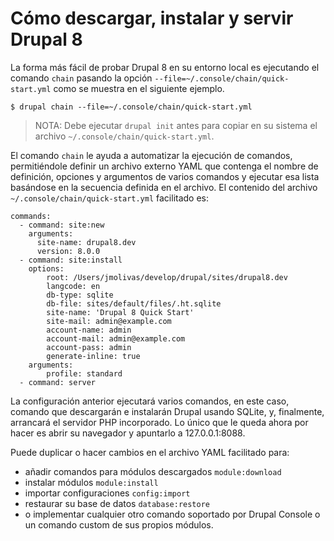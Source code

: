 # Cómo descargar, instalar y servir Drupal 8

La forma más fácil de probar Drupal 8 en su entorno local es ejecutando el comando `chain` pasando la opción `--file=~/.console/chain/quick-start.yml` como se muestra en el siguiente ejemplo.

```
$ drupal chain --file=~/.console/chain/quick-start.yml
```
> NOTA: Debe ejecutar `drupal init` antes para copiar en su sistema el archivo `~/.console/chain/quick-start.yml`.

El comando `chain` le ayuda a automatizar la ejecución de comandos, permitiéndole definir un archivo externo YAML que contenga el nombre de definición, opciones y argumentos de varios comandos y ejecutar esa lista basándose en la secuencia definida en el archivo.
El contenido del archivo `~/.console/chain/quick-start.yml` facilitado es:
```
commands:
  - command: site:new
    arguments:
      site-name: drupal8.dev
      version: 8.0.0
  - command: site:install
    options:
        root: /Users/jmolivas/develop/drupal/sites/drupal8.dev
        langcode: en
        db-type: sqlite
        db-file: sites/default/files/.ht.sqlite
        site-name: 'Drupal 8 Quick Start'
        site-mail: admin@example.com
        account-name: admin
        account-mail: admin@example.com
        account-pass: admin
        generate-inline: true
    arguments:
        profile: standard
  - command: server
```

La configuración anterior ejecutará varios comandos, en este caso, comando que descargarán e instalarán Drupal usando SQLite, y, finalmente, arrancará el servidor PHP incorporado. Lo único que le queda ahora por hacer es abrir su navegador y apuntarlo a   127.0.0.1:8088.

Puede duplicar o hacer cambios en el archivo YAML facilitado para:
* añadir comandos para módulos descargados `module:download`
* instalar módulos `module:install` 
* importar configuraciones `config:import` 
* restaurar su base de datos `database:restore` 
* o implementar cualquier otro comando soportado por Drupal Console o un comando custom de sus propios módulos.
